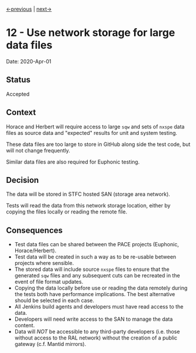 [<-previous](0011-version-project-with-cmake.md) |  [next->](./0013-use-jenkins-for-secrets-management.md)

# 12 - Use network storage for large data files

Date: 2020-Apr-01

## Status

Accepted

## Context

Horace and Herbert will require access to large `sqw` and sets of `nxspe` data files as source data and "expected" results for unit and system testing.

These data files are too large to store in GitHub along side the test code, but will not change frequently.

Similar data files are also required for Euphonic testing.

## Decision

The data will be stored in STFC hosted SAN (storage area network).

Tests will read the data from this network storage location, either by copying the files locally or reading the remote file.

## Consequences

- Test data files can be shared between the PACE projects (Euphonic, Horace/Herbert).
- Test data will be created in such a way as to be re-usable between projects where sensible.
- The stored data will include source `nxspe` files to ensure that the generated `sqw` files and any subsequent cuts can be recreated in the event of file format updates.
- Copying the data locally before use or reading the data remotely during the tests both have performance implications. The best alternative should be selected in each case.
- All Jenkins build agents and developers must have read access to the data.
- Developers will need write access to the SAN to manage the data content.
- Data will *NOT* be accessible to any third-party developers (i.e. those without access to the RAL network) without the creation of a public gateway (c.f. Mantid mirrors).
